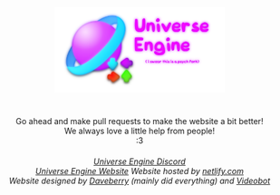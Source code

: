 <!--
> wheres the "</div>" on the first div?
= well, we dont need one since we really need the text on the center.
-->

<div align="center">
<img src="images/Universe Engine.png" width="300">

<h1></h1>

<p color="aqua">
    Go ahead and make pull requests to make the website a bit better!
    <br>
    We always love a little help from people!
    <br>
    :3
</p>

<h6>
    <a href="https://discord.gg/RaHmP5fgyA/">Universe Engine Discord</a>
    <br>
    <a href="https://universe-engine.netlify.app/"> Universe Engine Website</a>
    Website hosted by <a href="https://www.netlify.com/">netlify.com</a>
    <br>
    Website designed by <a href="https://daveberry.netlify.app">Daveberry</a> <i>(mainly did everything)</i> and <a href="https://linktr.ee/videobot">Videobot</a>
</h6>